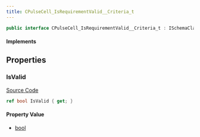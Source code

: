 ```yaml
---
title: CPulseCell_IsRequirementValid__Criteria_t
---
```


```csharp
public interface CPulseCell_IsRequirementValid__Criteria_t : ISchemaClass<CPulseCell_IsRequirementValid__Criteria_t>, ISchemaField, ISchemaClass, INativeHandle
```

#### Implements

## Properties

### IsValid

[Source Code](https://github.com/swiftly-solution/swiftlys2/blob/main/managed/src/SwiftlyS2.Generated/Schemas/Interfaces/CPulseCell_IsRequirementValid__Criteria_t.cs#L17)

```csharp
ref bool IsValid { get; }
```

#### Property Value

- [bool](https://learn.microsoft.com/dotnet/api/system.boolean)

